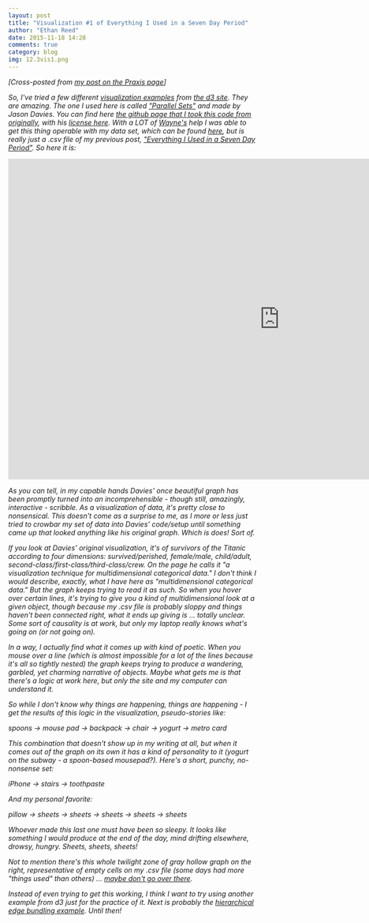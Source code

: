 ```yaml
---
layout: post
title: "Visualization #1 of Everything I Used in a Seven Day Period"
author: "Ethan Reed"
date: 2015-11-18 14:28
comments: true
category: blog
img: 12.3vis1.png
---
```


<em>[Cross-posted from <a href="http://praxis.scholarslab.org/blog/2015/11/18/visualizing-everything-i-used/">my post on the Praxis page</a>]

So, I've tried a few different [visualization examples](https://github.com/mbostock/d3/wiki/Gallery) from [the d3 site](http://d3js.org/). They are amazing. The one I used here is called ["Parallel Sets"](https://www.jasondavies.com/parallel-sets/) and made by Jason Davies. You can find here [the github page that I took this code from originally](https://github.com/jasondavies/d3-parsets), with his [license here](https://github.com/jasondavies/d3-parsets/blob/master/LICENSE). With a LOT of [Wayne's](http://scholarslab.org/people/wayne-graham/) help I was able to get this thing operable with my data set, which can be found [here](http://praxis.scholarslab.org/blog/2015/11/12/every), but is really just a .csv file of my previous post, ["Everything I Used in a Seven Day Period"](http://praxis.scholarslab.org/blog/2015/11/12/everything-i-used-in-a-seven-day-period/). So here it is:

<embed src="http://bl.ocks.org/reedeth/raw/28701d282419c7f37a25/" width="1100px" height="650px"/>

As you can tell, in my capable hands Davies' once beautiful graph has been promptly turned into an incomprehensible - though still, amazingly, interactive - scribble. As a visualization of data, it's pretty close to nonsensical. This doesn't come as a surprise to me, as I more or less just tried to crowbar my set of data into Davies' code/setup until something came up that looked anything like his original graph. Which is does! Sort of.

If you look at Davies' original visualization, it's of survivors of the Titanic according to four dimensions: survived/perished, female/male, child/adult, second-class/first-class/third-class/crew. On the page he calls it "a visualization technique for multidimensional categorical data." I don't think I would describe, exactly, what I have here as "multidimensional categorical data." But the graph keeps trying to read it as such. So when you hover over certain lines, it's trying to give you a kind of multidimensional look at a given object, though because my .csv file is probably sloppy and things haven't been connected right, what it ends up giving is ... totally unclear. Some sort of causality is at work, but only my laptop really knows what's going on (or *not* going on).  

In a way, I actually find what it comes up with kind of poetic. When you mouse over a line (which is almost impossible for a lot of the lines because it's all so tightly nested) the graph keeps trying to produce a wandering, garbled, yet charming narrative of objects. Maybe what gets me is that there's a logic at work here, but only the site and my computer can understand it.

So while I don't know *why* things are happening, things *are* happening - I get the results of this logic in the visualization, pseudo-stories like:

*spoons -> mouse pad -> backpack -> chair -> yogurt -> metro card*

This combination that doesn't show up in my writing at all, but when it comes out of the graph on its own it has a kind of personality to it (yogurt on the subway - a spoon-based mousepad?). Here's a short, punchy, no-nonsense set:

*iPhone -> stairs -> toothpaste*

And my personal favorite:

*pillow -> sheets -> sheets -> sheets -> sheets -> sheets*

Whoever made this last one must have been so sleepy. It looks like something I would produce at the end of the day, mind drifting elsewhere, drowsy, hungry. Sheets, sheets, sheets!

Not to mention there's this whole twilight zone of gray hollow graph on the right, representative of empty cells on my .csv file (some days had more "things used" than others) ... [maybe don't go over there](http://vignette1.wikia.nocookie.net/powerlisting/images/6/6d/Supermassive_black_hole.jpeg/revision/latest?cb=20121206160459).

Instead of even trying to get this working, I think I want to try using another example from d3 just for the practice of it. Next is probably the [hierarchical edge bundling example](http://mbostock.github.io/d3/talk/20111116/bundle.html). Until then!
